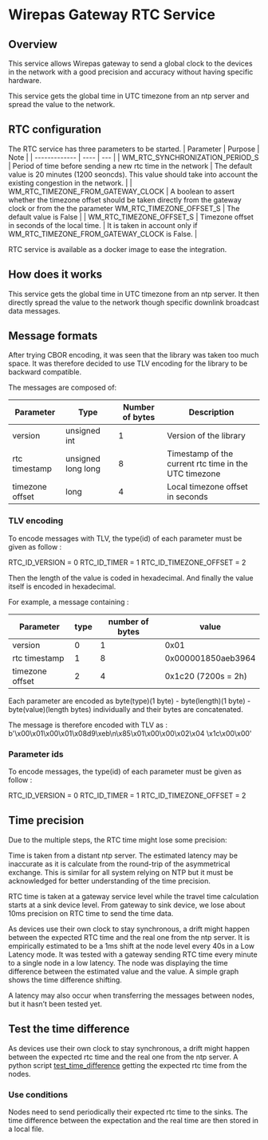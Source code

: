 # Wirepas Gateway RTC Service

## Overview
This service allows Wirepas gateway to send a global clock to the devices in the network with a good precision and accuracy without having specific hardware.

This service gets the global time in UTC timezone from an ntp server and spread the value to the network.


## RTC configuration
The RTC service has three parameters to be started.
| Parameter | Purpose | Note |
| ------------- | ----    | ---  |
| WM_RTC_SYNCHRONIZATION_PERIOD_S | Period of time before sending a new rtc time in the network | The default value is 20 minutes (1200 seoncds). This value should take into account the existing congestion in the network. |
| WM_RTC_TIMEZONE_FROM_GATEWAY_CLOCK | A boolean to assert whether the timezone offset should be taken directly from the gateway clock or from the the parameter WM_RTC_TIMEZONE_OFFSET_S | The default value is False |
| WM_RTC_TIMEZONE_OFFSET_S | Timezone offset in seconds of the local time. | It is taken in account only if WM_RTC_TIMEZONE_FROM_GATEWAY_CLOCK is False. |

RTC service is available as a docker image to ease the integration.

## How does it works

This service gets the global time in UTC timezone from an ntp server. It then directly spread the value to the network though specific downlink broadcast data messages.


## Message formats

After trying CBOR encoding, it was seen that the library was taken too much space.
It was therefore decided to use TLV encoding for the library to be backward compatible.

The messages are composed of:

| Parameter | Type | Number of bytes | Description |
| ------------- | ----    | ---  | ---  |
| version | unsigned int | 1 | Version of the library |
| rtc timestamp | unsigned long long | 8 | Timestamp of the current rtc time in the UTC timezone |
| timezone offset | long | 4 | Local timezone offset in seconds |


### TLV encoding

To encode messages with TLV, the type(id) of each parameter must be given as follow :

RTC_ID_VERSION = 0
RTC_ID_TIMER = 1
RTC_ID_TIMEZONE_OFFSET = 2

Then the length of the value is coded in hexadecimal.
And finally the value itself is encoded in hexadecimal.

For example, a message containing :

| Parameter | type | number of bytes | value |
| ------------- | ----    | ---  | ---  |
| version | 0 | 1 | 0x01 |
| rtc timestamp | 1 | 8 | 0x000001850aeb3964 |
| timezone offset | 2 | 4 | 0x1c20 (7200s = 2h) |

Each parameter are encoded as byte(type)(1 byte) - byte(length)(1 byte) - byte(value)(length bytes) individually and their bytes are concatenated.

The message is therefore encoded with TLV as :
b'\x00\x01\x00\x01\x08d9\xeb\n\x85\x01\x00\x00\x02\x04 \x1c\x00\x00'


### Parameter ids

To encode messages, the type(id) of each parameter must be given as follow :

RTC_ID_VERSION = 0
RTC_ID_TIMER = 1
RTC_ID_TIMEZONE_OFFSET = 2


## Time precision

Due to the multiple steps, the RTC time might lose some precision:

Time is taken from a distant ntp server. The estimated latency may be inaccurate as it is calculate from the round-trip of the asymmetrical exchange. This is similar for all system relying on NTP but it must be acknowledged for better understanding of the time precision.

RTC time is taken at a gateway service level while the travel time calculation starts at a sink device level. From gateway to sink device, we lose about 10ms precision on RTC time to send the time data.

As devices use their own clock to stay synchronous,
a drift might happen between the expected RTC time and the real one from the ntp server.
It is empirically estimated to be a 1ms shift at the node level every 40s in a Low Latency mode. It was tested with a gateway sending RTC time every minute to a single node in a low latency. The node was displaying the time difference between the estimated value and the value. A simple graph shows the time difference shifting.

A latency may also occur when transferring the messages between nodes, but it hasn’t been tested yet.

## Test the time difference

As devices use their own clock to stay synchronous,
a drift might happen between the expected rtc time and the real one from the ntp server.
A python script [test_time_difference][test_time_difference] getting the expected rtc time from the nodes.

### Use conditions

Nodes need to send periodically their expected rtc time to the sinks.
The time difference between the expectation and the real time are then stored in a local file. 


[test_time_difference]: https://github.com/gateway/rtc_service/script_analyse/script_rtc_time_difference.py
